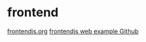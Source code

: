 # frontend
[frontendjs.org](https://frontendjs.org)
[frontendjs web example Github](https://github.com/damiantoczek/frontendjs.org)
